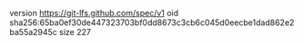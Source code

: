 version https://git-lfs.github.com/spec/v1
oid sha256:65ba0ef30de447323703bf0dd8673c3cb6c045d0eecbe1dad862e2ba55a2945c
size 227
